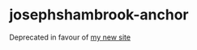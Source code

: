 # josephshambrook-anchor

Deprecated in favour of [my new site](https://github.com/josephshambrook/josephshambrook.github.io)
